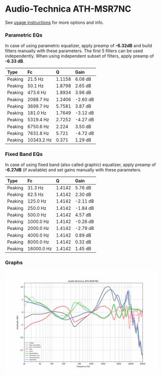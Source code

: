 # Audio-Technica ATH-MSR7NC
See [usage instructions](https://github.com/jaakkopasanen/AutoEq#usage) for more options and info.

### Parametric EQs
In case of using parametric equalizer, apply preamp of **-6.32dB** and build filters manually
with these parameters. The first 5 filters can be used independently.
When using independent subset of filters, apply preamp of **-6.33 dB**.

| Type    | Fc         |      Q | Gain     |
|:--------|:-----------|:-------|:---------|
| Peaking | 21.5 Hz    | 1.1158 | 6.08 dB  |
| Peaking | 50.1 Hz    | 1.8798 | 2.65 dB  |
| Peaking | 473.6 Hz   | 1.8934 | 3.96 dB  |
| Peaking | 2088.7 Hz  | 1.2406 | -2.60 dB |
| Peaking | 3699.7 Hz  | 5.7581 | 3.87 dB  |
| Peaking | 181.0 Hz   | 1.7649 | -3.12 dB |
| Peaking | 5319.4 Hz  | 2.7252 | -4.27 dB |
| Peaking | 6750.6 Hz  | 2.224  | 3.50 dB  |
| Peaking | 7631.8 Hz  | 5.721  | -4.72 dB |
| Peaking | 10343.2 Hz | 0.371  | 1.29 dB  |

### Fixed Band EQs
In case of using fixed band (also called graphic) equalizer, apply preamp of **-6.27dB**
(if available) and set gains manually with these parameters.

| Type    | Fc         |      Q | Gain     |
|:--------|:-----------|:-------|:---------|
| Peaking | 31.3 Hz    | 1.4142 | 5.76 dB  |
| Peaking | 62.5 Hz    | 1.4142 | 2.30 dB  |
| Peaking | 125.0 Hz   | 1.4142 | -2.11 dB |
| Peaking | 250.0 Hz   | 1.4142 | -1.84 dB |
| Peaking | 500.0 Hz   | 1.4142 | 4.57 dB  |
| Peaking | 1000.0 Hz  | 1.4142 | -0.26 dB |
| Peaking | 2000.0 Hz  | 1.4142 | -2.79 dB |
| Peaking | 4000.0 Hz  | 1.4142 | 0.89 dB  |
| Peaking | 8000.0 Hz  | 1.4142 | 0.32 dB  |
| Peaking | 16000.0 Hz | 1.4142 | 1.45 dB  |

### Graphs
![](./Audio-Technica%20ATH-MSR7NC.png)